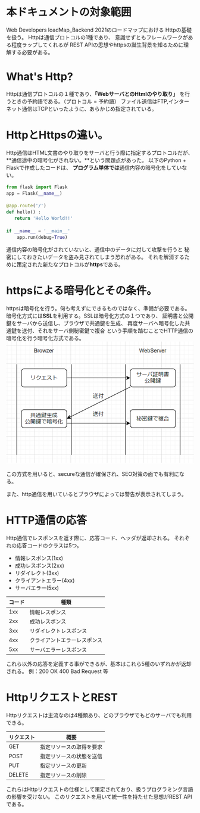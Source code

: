 # 本ドキュメントの対象範囲
Web Developers loadMap_Backend 2021のロードマップにおける
Httpの基礎を扱う。
Httpは通信プロトコルの1種であり、
意識せずともフレームワークがある程度ラップしてくれるが
REST APIの思想やhttpsの誕生背景を知るために理解する必要がある。

# What's Http?
Httpは通信プロトコルの１種であり、**「WebサーバとのHtmlのやり取り」**
を行うときの予約語である。（プロトコル = 予約語）
ファイル送信はFTP,インターネット通信はTCPといったように、あらかじめ指定されている。

# HttpとHttpsの違い。
Http通信はHTML文書のやり取りをサーバと行う際に指定するプロトコルだが、
**通信途中の暗号化がされない。**という問題点があった。
以下のPython + Flaskで作成したコードは、
**プログラム単体では**通信内容の暗号化をしていない。

```python test.py
from flask import Flask
app = Flask(__name__)

@app.route('/')
def hello() :
   return 'Hello World!!' 

if __name__ = '__main__'
    app.run(debug=True)
```

通信内容の暗号化がされていないと、通信中のデータに対して攻撃を行うと
秘密にしておきたいデータを盗み見されてしまう恐れがある。
それを解消するために策定された新たなプロトコルが**https**である。

# httpsによる暗号化とその条件。
httpsは暗号化を行う。何も考えずにできるものではなく、準備が必要である。
暗号化方式には**SSL**を利用する。SSLは暗号化方式の１つであり、
証明書と公開鍵をサーバから送信し、ブラウザで共通鍵を生成、
再度サーバへ暗号化した共通鍵を送付、それをサーバ側秘密鍵で複合
という手順を踏むことでHTTP通信の暗号化を行う暗号化方式である。
![](./photo/ssl概要.png)

この方式を用いると、secureな通信が確保され、SEO対策の面でも有利になる。

また、http通信を用いているとブラウザによっては警告が表示されてしまう。

# HTTP通信の応答
Http通信でレスポンスを返す際に、応答コード、ヘッダが返却される。
それぞれの応答コードのクラスは5つ。

- 情報レスポンス(1xx)
- 成功レスポンス(2xx)
- リダイレクト(3xx)
- クライアントエラー(4xx)
- サーバエラー(5xx)

|  コード  | 種類  |
| ---- | ---- |
|  1xx  |  情報レスポンス  |
|  2xx  |  成功レスポンス  |
|  3xx  |  リダイレクトレスポンス  |
|  4xx  |  クライアントエラーレスポンス  |
|  5xx  |  サーバエラーレスポンス  |

これら以外の応答を定義する事ができるが、基本はこれら5種のいずれかが返却される。
例：200 OK 400 Bad Request 等

# HttpリクエストとREST
Httpリクエストは主流なのは4種類あり、どのブラウザでもどのサーバでも利用できる。

|  リクエスト  |  概要  |
| ---- | ---- |
|  GET  |  指定リソースの取得を要求  |
|  POST  | 指定リソースの状態を送信  |
|  PUT  | 指定リソースの更新  |
|  DELETE  | 指定リソースの削除  |

これらはHttpリクエストの仕様として策定されており、扱うプログラミング言語の影響を受けない。
このリクエストを用いて統一性を持たせた思想がREST APIである。

